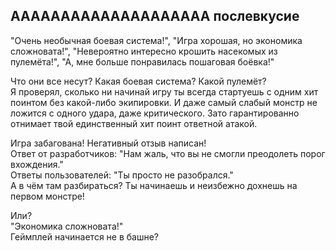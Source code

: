 ## AAAAAAAAAAAAAAAAAAAA послевкусие

"Очень необычная боевая система!", "Игра хорошая, но экономика сложновата!", "Невероятно интересно крошить насекомых из пулемёта!", "А, мне больше понравилась пошаговая боёвка!"

Что они все несут? Какая боевая система? Какой пулемёт?  
Я проверял, сколько ни начинай игру ты всегда стартуешь с одним хит поинтом без какой-либо экипировки. И даже самый слабый монстр не ложится с одного удара, даже критического. Зато гарантированно отнимает твой единственный хит поинт ответной атакой.

Игра забагована! Негативный отзыв написан!  
Ответ от разработчиков: "Нам жаль, что вы не смогли преодолеть порог вхождения."  
Ответы пользователей: "Ты просто не разобрался."  
А в чём там разбираться? Ты начинаешь и неизбежно дохнешь на первом монстре!

Или?  
"Экономика сложновата!"  
Геймплей начинается не в башне?